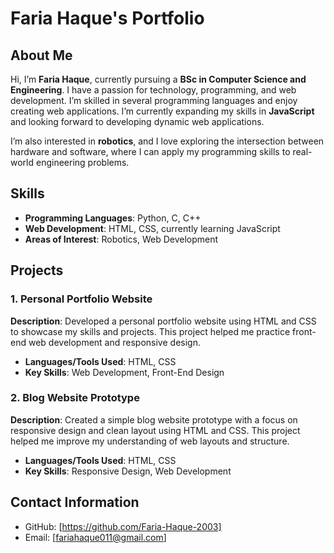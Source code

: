 # Faria Haque's Portfolio

## About Me
Hi, I’m **Faria Haque**, currently pursuing a **BSc in Computer Science and Engineering**. I have a passion for technology, programming, and web development. I’m skilled in several programming languages and enjoy creating web applications. I’m currently expanding my skills in **JavaScript** and looking forward to developing dynamic web applications. 

I’m also interested in **robotics**, and I love exploring the intersection between hardware and software, where I can apply my programming skills to real-world engineering problems.

## Skills
- **Programming Languages**: Python, C, C++
- **Web Development**: HTML, CSS, currently learning JavaScript
- **Areas of Interest**: Robotics, Web Development

## Projects

### 1. Personal Portfolio Website
**Description**: Developed a personal portfolio website using HTML and CSS to showcase my skills and projects. This project helped me practice front-end web development and responsive design.
- **Languages/Tools Used**: HTML, CSS
- **Key Skills**: Web Development, Front-End Design

### 2. Blog Website Prototype
**Description**: Created a simple blog website prototype with a focus on responsive design and clean layout using HTML and CSS. This project helped me improve my understanding of web layouts and structure.
- **Languages/Tools Used**: HTML, CSS
- **Key Skills**: Responsive Design, Web Development

## Contact Information
- GitHub: [https://github.com/Faria-Haque-2003]
- Email: [fariahaque011@gmail.com]
